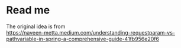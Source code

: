 # Read me

The original idea is from  
https://naveen-metta.medium.com/understanding-requestparam-vs-pathvariable-in-spring-a-comprehensive-guide-41fb956e20f6